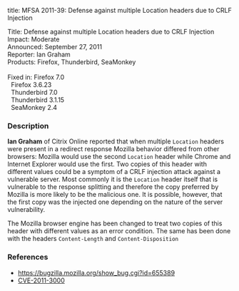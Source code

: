 title: MFSA 2011-39: Defense against multiple Location headers due to CRLF Injection

<p>
<span class="label">Title:</span>      Defense against multiple Location headers due to CRLF Injection<br/>
<span class="label">Impact:</span>     Moderate<br/>
<span class="label">Announced:</span>  September 27, 2011<br/>
<span class="label">Reporter:</span>   Ian Graham<br/>
<span class="label">Products:</span>   Firefox, Thunderbird, SeaMonkey<br/>
<br/>
<span class="label">Fixed in:</span>   Firefox 7.0<br/>
<span class="label">&#160;</span>      Firefox 3.6.23<br/>
<span class="label">&#160;</span>      Thunderbird 7.0<br/>
<span class="label">&#160;</span>      Thunderbird 3.1.15<br/>
<span class="label">&#160;</span>      SeaMonkey 2.4<br/>
</p>


<h3>Description</h3>

<p><strong>Ian Graham</strong> of Citrix Online reported that when multiple
<code>Location</code> headers were present in a redirect response 
Mozilla behavior differed from other browsers: Mozilla would use the second
<code>Location</code> header while Chrome and Internet Explorer would use
the first. Two copies of this header with different values could be a symptom
of a CRLF injection attack against a vulnerable server. Most commonly it is
the <code>Location</code> header itself that is vulnerable to the response
splitting and therefore the copy preferred by Mozilla is more likely to be
the malicious one. It is possible, however, that the first copy was the
injected one depending on the nature of the server vulnerability.
</p>

<p>The Mozilla browser engine has been changed to treat two copies of this
header with different values as an error condition. The same has been done
with the headers <code>Content-Length</code> and <code>Content-Disposition</code>
</p>

<h3>References</h3>

<ul>
  <li><a href="https://bugzilla.mozilla.org/show_bug.cgi?id=655389">https://bugzilla.mozilla.org/show_bug.cgi?id=655389</a></li>
  <li><a class="ex-ref" href="http://cve.mitre.org/cgi-bin/cvename.cgi?name=CVE-2011-3000">CVE-2011-3000</a></li>
</ul>



